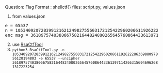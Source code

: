 Question: Flag Format : shellctf{}
files: script.py, values.json
1) from values.json
<pre>e = 65537
n = 105340920728399121621249827556031721254229602066119262228636988097856120194803
enc_msg = 36189757403806675821644824080265645760864433613971142663156046962681317223254
</pre>

2) use [RsaCtfTool](https://github.com/Ganapati/RsaCtfTool)
3) `python3 RsaCtfTool.py -n 105340920728399121621249827556031721254229602066119262228636988097856120194803 -e 65537 --uncipher 36189757403806675821644824080265645760864433613971142663156046962681317223254`